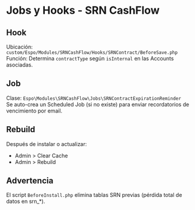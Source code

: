 <!-- path: CashFlow/README_JOBS_HOOKS.md -->
# Jobs y Hooks - SRN CashFlow

## Hook
Ubicación: `custom/Espo/Modules/SRNCashFlow/Hooks/SRNContract/BeforeSave.php`  
Función: Determina `contractType` según `isInternal` en las Accounts asociadas.

## Job
Clase: `Espo\Modules\SRNCashFlow\Jobs\SRNContractExpirationReminder`  
Se auto-crea un Scheduled Job (si no existe) para enviar recordatorios de vencimiento por email.

## Rebuild
Después de instalar o actualizar:  
- Admin > Clear Cache  
- Admin > Rebuild  

## Advertencia
El script `BeforeInstall.php` elimina tablas SRN previas (pérdida total de datos en srn_*).